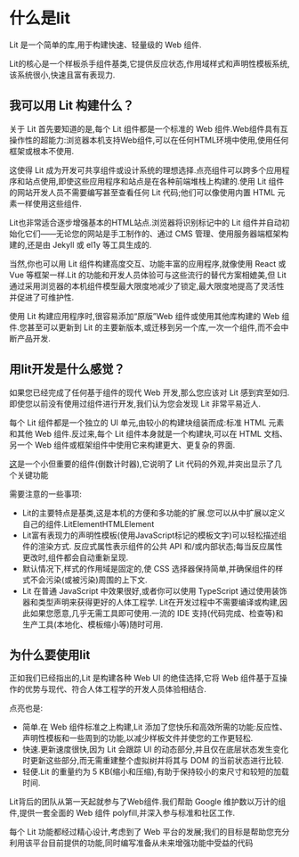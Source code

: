 # 什么是lit

Lit 是一个简单的库,用于构建快速、轻量级的 Web 组件.

Lit的核心是一个样板杀手组件基类,它提供反应状态,作用域样式和声明性模板系统,该系统很小,快速且富有表现力.

## 我可以用 Lit 构建什么？

关于 Lit 首先要知道的是,每个 Lit 组件都是一个标准的 Web
组件.Web组件具有互操作性的超能力:浏览器本机支持Web组件,可以在任何HTML环境中使用,使用任何框架或根本不使用.

这使得 Lit
成为开发可共享组件或设计系统的理想选择.点亮组件可以跨多个应用程序和站点使用,即使这些应用程序和站点是在各种前端堆栈上构建的.使用
Lit 组件的网站开发人员不需要编写甚至查看任何 Lit 代码;他们可以像使用内置 HTML
元素一样使用这些组件.

Lit也非常适合逐步增强基本的HTML站点.浏览器将识别标记中的 Lit
组件并自动初始化它们——无论您的网站是手工制作的、通过 CMS
管理、使用服务器端框架构建的,还是由 Jekyll 或 el1y 等工具生成的.

当然,你也可以用 Lit 组件构建高度交互、功能丰富的应用程序,就像使用 React 或 Vue
等框架一样.Lit 的功能和开发人员体验可与这些流行的替代方案相媲美,但 Lit
通过采用浏览器的本机组件模型最大限度地减少了锁定,最大限度地提高了灵活性并促进了可维护性.

使用 Lit 构建应用程序时,很容易添加“原版”Web 组件或使用其他库构建的 Web
组件.您甚至可以更新到 Lit
的主要新版本,或迁移到另一个库,一次一个组件,而不会中断产品开发.

## 用lit开发是什么感觉？

如果您已经完成了任何基于组件的现代 Web 开发,那么您应该对 Lit
感到宾至如归.即使您以前没有使用过组件进行开发,我们认为您会发现 Lit 非常平易近人.

每个 Lit 组件都是一个独立的 UI 单元,由较小的构建块组装而成:标准 HTML 元素和其他
Web 组件.反过来,每个 Lit 组件本身就是一个构建块,可以在 HTML 文档、另一个 Web
组件或框架组件中使用它来构建更大、更复杂的界面.

[这](https://lit.dev/playground/#sample=docs/what-is-lit)是一个小但重要的组件(倒数计时器),它说明了
Lit 代码的外观,并突出显示了几个关键功能

需要注意的一些事项:

- Lit的主要特点是基类,这是本机的方便和多功能的扩展.您可以从中扩展以定义自己的组件.LitElementHTMLElement
- Lit富有表现力的声明性模板(使用JavaScript标记的模板文字)可以轻松描述组件的渲染方式.
  反应式属性表示组件的公共 API
  和/或内部状态;每当反应属性更改时,组件都会自动重新呈现.
- 默认情况下,样式的作用域是固定的,使 CSS
  选择器保持简单,并确保组件的样式不会污染(或被污染)周围的上下文.
- Lit 在普通 JavaScript 中效果很好,或者你可以使用 TypeScript
  通过使用装饰器和类型声明来获得更好的人体工程学.
  Lit在开发过程中不需要编译或构建,因此如果您愿意,几乎无需工具即可使用.一流的 IDE
  支持(代码完成、检查等)和生产工具(本地化、模板缩小等)随时可用.

## 为什么要使用lit

正如我们已经指出的,Lit 是构建各种 Web UI 的绝佳选择,它将 Web
组件基于互操作的优势与现代、符合人体工程学的开发人员体验相结合.

点亮也是:

- 简单.在 Web 组件标准之上构建,Lit
  添加了您快乐和高效所需的功能:反应性、声明性模板和一些周到的功能,以减少样板文件并使您的工作更轻松.
- 快速.更新速度很快,因为 Lit 会跟踪 UI
  的动态部分,并且仅在底层状态发生变化时更新这些部分,而无需重建整个虚拟树并将其与
  DOM 的当前状态进行比较.
- 轻便.Lit 的重量约为 5 KB(缩小和压缩),有助于保持较小的束尺寸和较短的加载时间.

Lit背后的团队从第一天起就参与了Web组件.我们帮助 Google
维护数以万计的组件,提供一套全面的 Web 组件 polyfill,并深入参与标准和社区工作.

每个 Lit 功能都经过精心设计,考虑到了 Web
平台的发展;我们的目标是帮助您充分利用该平台目前提供的功能,同时编写准备从未来增强功能中受益的代码
